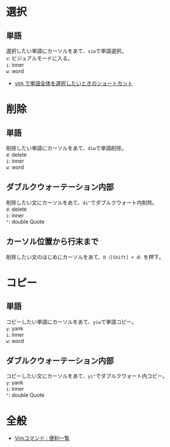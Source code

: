 # 選択
## 単語
選択したい単語にカーソルをあて、`viw`で単語選択。  
`v`: ビジュアルモードに入る。  
`i`: inner  
`w`: word  

- [vim で単語全体を選択したいときのショートカット](https://www.mitomex.blog/vim-shortcut-viw/#:~:text=%E7%B5%90%E8%AB%96,%E5%90%8C%E6%A7%98%E3%81%AB%E9%81%B8%E6%8A%9E%E3%81%A7%E3%81%8D%E3%81%BE%E3%81%99%E3%80%82)

# 削除
## 単語
削除したい単語にカーソルをあて、`diw`で単語削除。  
`d`: delete  
`i`: inner  
`w`: word  

## ダブルクウォーテーション内部
削除したい文にカーソルをあて、`di"`でダブルクウォート内削除。  
`d`: delete  
`i`: inner  
`"`: double Quote  

## カーソル位置から行末まで
削除したい文のはじめにカーソルをあて、`D（[Shift] + d）`を押下。

# コピー
## 単語
コピーしたい単語にカーソルをあて、`yiw`で単語コピー。  
`y`: yank  
`i`: inner  
`w`: word  

## ダブルクウォーテーション内部
コピーしたい文にカーソルをあて、`yi"`でダブルクウォート内コピー。  
`y`: yank  
`i`: inner  
`"`: double Quote  


# 全般
- [Vimコマンド : 便利一覧](https://qiita.com/iwaseasahi/items/f536bb3772d2fad5e03c)